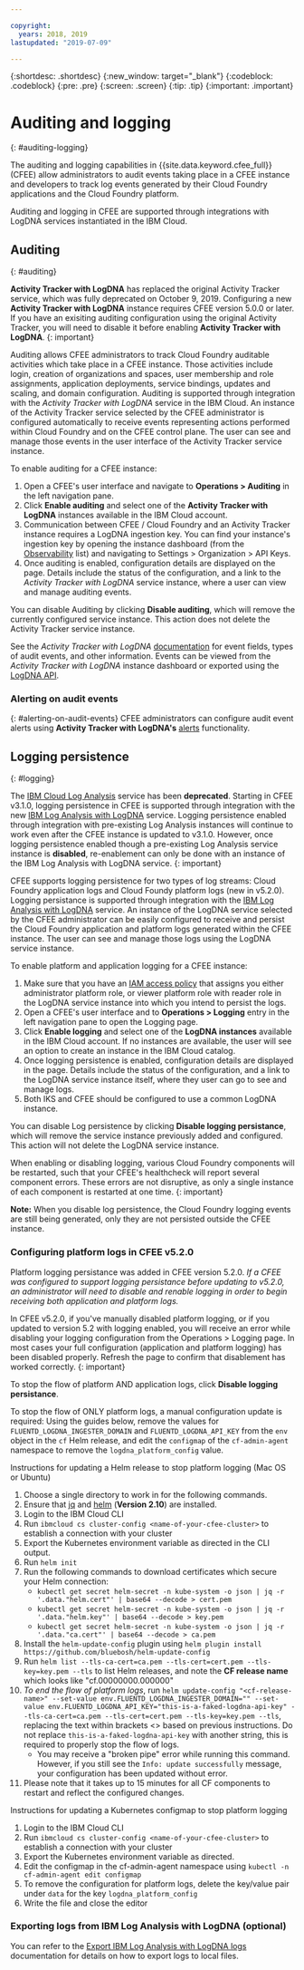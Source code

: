 ```yaml
---

copyright:
  years: 2018, 2019
lastupdated: "2019-07-09"

---
```


{:shortdesc: .shortdesc}
{:new_window: target="_blank"}
{:codeblock: .codeblock}
{:pre: .pre}
{:screen: .screen}
{:tip: .tip}
{:important: .important}    

# Auditing and logging
{: #auditing-logging}

The auditing and logging capabilities in {{site.data.keyword.cfee_full}} (CFEE) allow administrators to audit events taking place in a CFEE instance and developers to track log events generated by their Cloud Foundry applications and the Cloud Foundry platform.

Auditing and logging in CFEE are supported through integrations with LogDNA services instantiated in the IBM Cloud.

## Auditing
{: #auditing}

**Activity Tracker with LogDNA** has replaced the original Activity Tracker service, which was fully deprecated on October 9, 2019. Configuring a new **Activity Tracker with LogDNA** instance requires CFEE version 5.0.0 or later. If you have an exisiting auditing configuration using the original Activity Tracker, you will need to disable it before enabling **Activity Tracker with LogDNA**.
{: important}

Auditing allows CFEE administrators to track Cloud Foundry auditable activities which take place in a CFEE instance. Those activities include login, creation of organizations and spaces, user membership and role assignments, application deployments, service bindings, updates and scaling, and domain configuration. Auditing is supported through integration with the *Activity Tracker with LogDNA* service in the IBM Cloud. An instance of the Activity Tracker service selected by the CFEE administrator is configured automatically to receive events representing actions performed within Cloud Foundry and on the CFEE control plane.  The user can see and manage those events in the user interface of the Activity Tracker service instance.

To enable auditing for a CFEE instance:

1. Open a CFEE's user interface and navigate to **Operations > Auditing** in the left navigation pane.
2. Click **Enable auditing** and select one of the **Activity Tracker with LogDNA** instances available in the IBM Cloud account.
3. Communication between CFEE / Cloud Foundry and an Activity Tracker instance requires a LogDNA ingestion key. You can find your instance's ingestion key by opening the instance dashboard (from the [Observability](/observe/activitytracker) list) and navigating to Settings > Organization > API Keys.
4. Once auditing is enabled, configuration details are displayed on the page. Details include the status of the configuration, and a link to the *Activity Tracker with LogDNA* service instance, where a user can view and manage auditing events.

You can disable Auditing by clicking **Disable auditing**, which will remove the currently configured service instance. This action does not delete the Activity Tracker service instance.

See the *Activity Tracker with LogDNA* [documentation](/docs/services/Activity-Tracker-with-LogDNA) for event fields, types of audit events, and other information. Events can be viewed from the *Activity Tracker with LogDNA* instance dashboard or exported using the [LogDNA API](https://docs.logdna.com/reference#v1export-1).

### Alerting on audit events
{: #alerting-on-audit-events}
CFEE administrators can configure audit event alerts using **Activity Tracker with LogDNA's** [alerts](/docs/services/Activity-Tracker-with-LogDNA?topic=logdnaat-alerts) functionality.

## Logging persistence
{: #logging}

The [IBM Cloud Log Analysis](https://www.ibm.com/blogs/cloud-archive/2019/03/deprecating-ibm-cloud-log-analysis/) service has been **deprecated**. Starting in CFEE v3.1.0, logging persistence in CFEE is supported through integration with the new [IBM Log Analysis with LogDNA](/docs/services/Log-Analysis-with-LogDNA) service. Logging persistence enabled through integration with pre-existing Log Analysis instances will continue to work even after the CFEE instance is updated to v3.1.0.  However, once logging persistence enabled though a pre-existing Log Analysis service instance is **disabled**, re-enablement can only be done with an instance of the IBM Log Analysis with LogDNA service.
{: important}

CFEE supports logging persistence for two types of log streams: Cloud Foundry application logs and Cloud Foundy platform logs (new in v5.2.0). Logging persistance is supported through integration with the [IBM Log Analysis with LogDNA](/docs/services/Log-Analysis-with-LogDNA) service. An instance of the LogDNA service selected by the CFEE administrator can be easily configured to receive and persist the Cloud Foundry application and platform logs generated within the CFEE instance. The user can see and manage those logs using the LogDNA service instance.

To enable platform and application logging for a CFEE instance:

1. Make sure that you have an [IAM access policy](https://cloud.ibm.com/iam/#/users) that assigns you either administrator platform role, or viewer platform role with reader role in the LogDNA service instance into which you intend to persist the logs.
2. Open a CFEE's user interface and to **Operations > Logging** entry in the left navigation pane to open the Logging page.
3. Click **Enable logging** and select one of the **LogDNA instances** available in the IBM Cloud account.  If no instances are available, the user will see an option to create an instance in the IBM Cloud catalog.
4. Once logging persistence is enabled, configuration details are displayed in the page. Details include the status of the configuration, and a link to the LogDNA service instance itself, where they user can go to see and manage logs.
5. Both IKS and CFEE should be configured to use a common LogDNA instance.

You can disable Log persistence by clicking **Disable logging persistance**, which will remove the service instance previously added and configured. This action will not delete the LogDNA service instance.

When enabling or disabling logging, various Cloud Foundry components will be restarted, such that your CFEE's healthcheck will report several component errors. These errors are not disruptive, as only a single instance of each component is restarted at one time.
{: important}

**Note:** When you disable log persistence, the Cloud Foundry logging events are still being generated, only they are not persisted outside the CFEE instance.

### Configuring platform logs in CFEE v5.2.0
Platform logging persistance was added in CFEE version 5.2.0. *If a CFEE was configured to support logging persistance before updating to v5.2.0, an administrator will need to disable and renable logging in order to begin receiving both application and platform logs.*

In CFEE v5.2.0, if you've manually disabled platform logging, or if you updated to version 5.2 with logging enabled, you will receive an error while disabling your logging configuration from the Operations > Logging page. In most cases your full configuration (application and platform logging) has been disabled properly. Refresh the page to confirm that disablement has worked correctly.
{: important}

To stop the flow of platform AND application logs, click **Disable logging persistance**. 

To stop the flow of ONLY platform logs, a manual configuration update is required: Using the guides below, remove the values for `FLUENTD_LOGDNA_INGESTER_DOMAIN` and `FLUENTD_LOGDNA_API_KEY` from the `env` object in the `cf` Helm release, and edit the `configmap` of the `cf-admin-agent` namespace to remove the `logdna_platform_config` value.

Instructions for updating a Helm release to stop platform logging (Mac OS or Ubuntu)
1. Choose a single directory to work in for the following commands.
2. Ensure that [jq](https://stedolan.github.io/jq/) and [helm](https://helm.sh/docs/using_helm/#installing-helm) (**Version 2.10**) are installed.
3. Login to the IBM Cloud CLI
4. Run `ibmcloud cs cluster-config <name-of-your-cfee-cluster>` to establish a connection with your cluster
5. Export the Kubernetes environment variable as directed in the CLI output.
6. Run `helm init`
7. Run the following commands to download certificates which secure your Helm connection:
    - `kubectl get secret helm-secret -n kube-system -o json | jq -r '.data."helm.cert"' | base64 --decode > cert.pem`
    - `kubectl get secret helm-secret -n kube-system -o json | jq -r '.data."helm.key"' | base64 --decode > key.pem`
    - `kubectl get secret helm-secret -n kube-system -o json | jq -r '.data."ca.cert"' | base64 --decode > ca.pem`
8. Install the `helm-update-config` plugin using `helm plugin install https://github.com/bluebosh/helm-update-config`
9. Run `helm list --tls-ca-cert=ca.pem --tls-cert=cert.pem --tls-key=key.pem --tls` to list Helm releases, and note the **CF release name** which looks like "cf.00000000.000000"
10. _To end the flow of platform logs_, run `helm update-config "<cf-release-name>" --set-value env.FLUENTD_LOGDNA_INGESTER_DOMAIN="" --set-value env.FLUENTD_LOGDNA_API_KEY="this-is-a-faked-logdna-api-key" --tls-ca-cert=ca.pem --tls-cert=cert.pem --tls-key=key.pem --tls`, replacing the text within brackets <> based on previous instructions. Do not replace `this-is-a-faked-logdna-api-key` with another string, this is required to properly stop the flow of logs.
    - You may receive a "broken pipe" error while running this command. However, if you still see the `Info: update successfully` message, your configuration has been updated without error.
11. Please note that it takes up to 15 minutes for all CF components to restart and reflect the configured changes.

Instructions for updating a Kubernetes configmap to stop platform logging
1. Login to the IBM Cloud CLI
2. Run `ibmcloud cs cluster-config <name-of-your-cfee-cluster>` to establish a connection with your cluster
3. Export the Kubernetes environment variable as directed.
4. Edit the configmap in the cf-admin-agent namespace using `kubectl -n cf-admin-agent edit configmap`
5. To remove the configuration for platform logs, delete the key/value pair under `data` for the key `logdna_platform_config`
6. Write the file and close the editor

### Exporting logs from IBM Log Analysis with LogDNA (optional)

You can refer to the [Export IBM Log Analysis with LogDNA logs](/docs/services/Log-Analysis-with-LogDNA?topic=LogDNA-export) documentation for details on how to export logs to local files.

